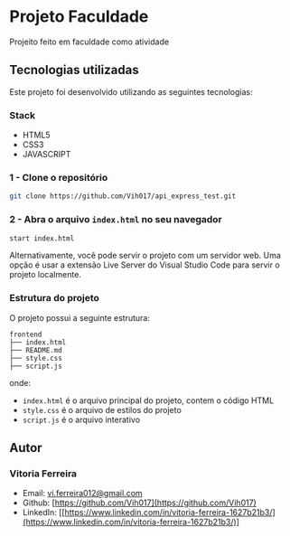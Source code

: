 # Projeto Faculdade
Projeito feito em faculdade como atividade 

## Tecnologias utilizadas

Este projeto foi desenvolvido utilizando as seguintes tecnologias:

### Stack
- HTML5
- CSS3
- JAVASCRIPT

### 1 - Clone o repositório
```bash
git clone https://github.com/Vih017/api_express_test.git
```
 ### 2 - Abra o arquivo `index.html` no seu navegador
```bash
start index.html
```
Alternativamente, você pode servir o projeto com um servidor web. Uma opção é usar a extensão Live Server do Visual Studio Code para servir o projeto localmente.

### Estrutura do projeto
O projeto possui a seguinte estrutura:
```
frontend
├── index.html
├── README.md
├── style.css
├── script.js
```
onde:
- `index.html` é o arquivo principal do projeto, contem o código HTML
- `style.css` é o arquivo de estilos do projeto
- `script.js` é o arquivo interativo
  
## Autor

### Vitoria Ferreira
- Email: [vi.ferreira012\@gmail.com](mailto:vi.ferreira012@gmail.com)
- Github: [https://github.com/Vih017](https://github.com/Vih017)
- LinkedIn: [[https://www.linkedin.com/in/vitoria-ferreira-1627b21b3/](https://www.linkedin.com/in/vitoria-ferreira-1627b21b3/)]
